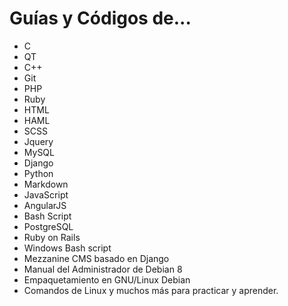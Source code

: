 # Guías y Códigos de...

- C
- QT
- C++
- Git
- PHP
- Ruby
- HTML
- HAML
- SCSS
- Jquery
- MySQL
- Django
- Python
- Markdown
- JavaScript
- AngularJS
- Bash Script
- PostgreSQL
- Ruby on Rails
- Windows Bash script
- Mezzanine CMS basado en Django
- Manual del Administrador de Debian 8
- Empaquetamiento en GNU/Linux Debian
- Comandos de Linux y muchos más para practicar y aprender.
